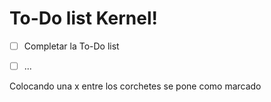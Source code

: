# To-Do list Kernel!

- [ ] Completar la To-Do list
- [ ] ...






Colocando una x entre los corchetes se pone como marcado